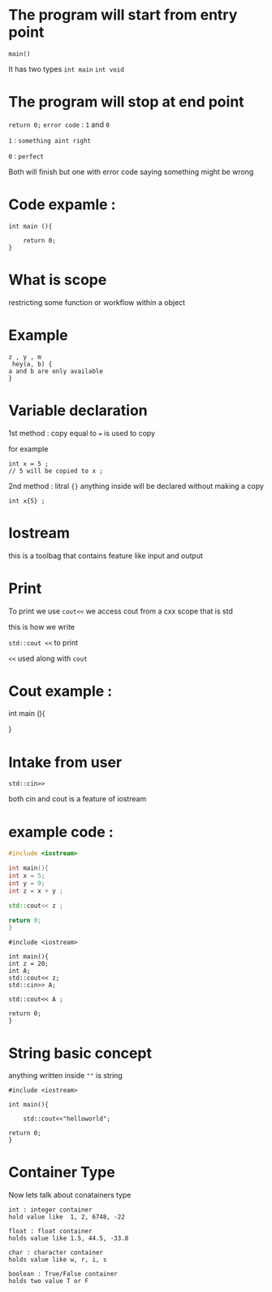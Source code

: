 # The program will start from entry point

`main()`
 
 It has two types
`int main`
`int void`
        


# The program will stop at end point
```return 0;``` 
 `error code` : `1` and `0` 

`1` : `something aint right`

`0` : `perfect`

Both will finish but one with error code saying something might be wrong 


# Code expamle : 
```
int main (){

    return 0;
}
```

# What is scope 
restricting some function or workflow within a object

# Example
```
z , y , m
 hey(a, b) {
a and b are only available
} 
```

# Variable declaration
1st method : copy 
 equal to `=` is used to copy 

for example
```
int x = 5 ;
// 5 will be copied to x ;
```

2nd method : litral
`{}` anything inside will be declared without making a copy 

`int x{5} ;`

# Iostream
this is a toolbag that contains feature like input and output


# Print 
To print we use `cout<<`
we access cout from a cxx scope that is std

this is how we write 

```std::cout <<``` to print

`<<` used along with `cout` 

# Cout example : 
 
 int main (){


 }

# Intake from user
`std::cin>>`

both cin and cout is a feature of iostream

# example code : 
```cpp
#include <iostream>

int main(){
int x = 5;
int y = 9;
int z = x + y ;

std::cout<< z ;

return 0;
}
```
```
#include <iostream>

int main(){
int z = 20;
int A;
std::cout<< z;
std::cin>> A;

std::cout<< A ;

return 0;
}
```
# String basic concept
anything written inside `""` is string 
```
#include <iostream>

int main(){

    std::cout<<"helloworld";

return 0;
}
```

# Container Type
Now lets talk about conatainers type 
```
int : integer container
hold value like  1, 2, 6748, -22
```
```
float : float container 
holds value like 1.5, 44.5, -33.8
```
```
char : character container
holds value like w, r, i, s
```
```
boolean : True/False container
holds two value T or F
```

